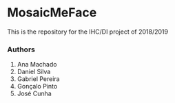 # MosaicMeFace

This is the repository for the IHC/DI project of 2018/2019

### Authors
1. Ana Machado
2. Daniel Silva
3. Gabriel Pereira
4. Gonçalo Pinto
4. José Cunha
